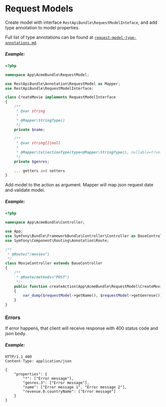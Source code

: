 # Request Models

Create model with interface `RestApiBundle\RequestModelInteface`, and add type annotation to model properties.

Full list of type annotations can be found at [`request-model-type-annotations.md`](request-model-type-annotations.md).

##### Example:

```php
<?php

namespace App\AcmeBundle\RequestModel;

use RestApiBundle\Annotation\RequestModel as Mapper;
use RestApiBundle\RequestModelInterface;

class CreateMovie implements RequestModelInterface
{
    /**
     * @var string
     *
     * @Mapper\StringType()
     */
    private $name;

    /**
     * @var string[]|null
     *
     * @Mapper\CollectionType(type=@Mapper\StringType(), nullable=true)
     */
    private $genres;
    
    ... getters and setters
}
```

Add model to the action as argument. Mapper will map json request date and validate model.

##### Example:

```php
<?php

namespace App\AcmeBundle\Controller;

use App;
use Symfony\Bundle\FrameworkBundle\Controller\Controller as BaseController;
use Symfony\Component\Routing\Annotation\Route;

/**
 * @Route("/movies")
 */
class MovieController extends BaseController
{
    /**
     * @Route(methods="POST")
     */
    public function createAction(App\AcmeBundle\RequestModel\CreateMovie $requestModel)
    {
        var_dump($requestModel->getName(), $requestModel->getGenrese());
    }
}
```

### Errors
If error happens, that client will receive response with 400 status code and json body.

##### Example:

```http request
HTTP/1.1 400
Content-Type: application/json

{
    "properties": {
        "*": ["Error message"], 
        "genres.3": ["Error message"], 
        "name": ["Error message 1", "Error message 2"],
        "revenue.0.countryName": ["Error message"]
    }
}
```
